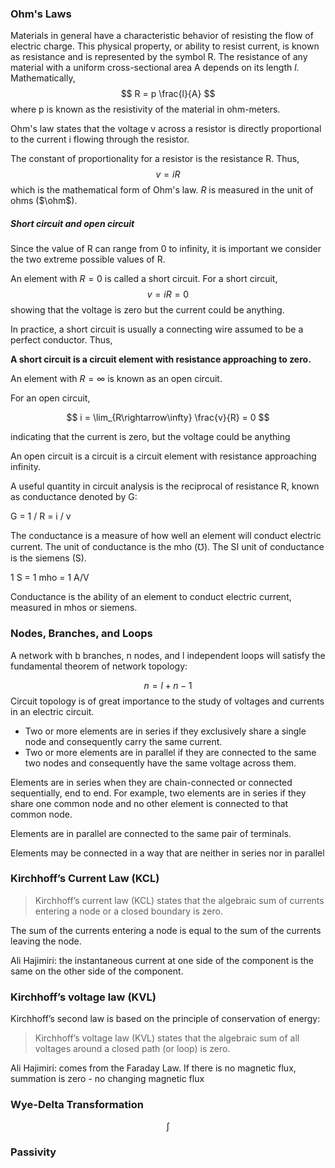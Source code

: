 ### Ohm's Laws

Materials in general have a characteristic behavior of resisting the flow of electric charge. This physical property, or ability to resist current, is known as resistance and is represented by the symbol R. The resistance of any material with a uniform cross-sectional area A depends on its length $l$. Mathematically,
$$ R = p \frac{l}{A} $$
where p is known as the resistivity of the material in ohm-meters. 

Ohm's law states that the voltage v across a resistor is directly proportional to the current i flowing through the resistor.

The constant of proportionality for a resistor is the resistance R. Thus,
$$ v = iR $$
which is the mathematical form of Ohm's law. $R$ is measured in the unit of ohms ($\ohm$).
##### Short circuit and open circuit

Since the value of R can range from 0 to infinity, it is important we consider the two extreme possible values of R.

An element with $R = 0$ is called a short circuit. For a short circuit,
$$ v = iR = 0 $$showing that the voltage is zero but the current could be anything.

In practice, a short circuit is usually a connecting wire assumed to be a perfect conductor. Thus,

**A short circuit is a circuit element with resistance approaching to zero.**

An element with $R = \infty$ is known as an open circuit.

For an open circuit,

$$ i = \lim_{R\rightarrow\infty} \frac{v}{R} = 0 $$

indicating that the current is zero, but the voltage could be anything

An open circuit is a circuit is a circuit element with resistance approaching infinity.

A useful quantity in circuit analysis is the reciprocal of resistance R, known as conductance denoted by G:

G = 1 / R = i / v

The conductance is a measure of how well an element will conduct electric current. The unit of conductance is the mho ($\mho$). The SI unit of conductance is the siemens (S).

1 S = 1 mho = 1 A/V

Conductance is the ability of an element to conduct electric current, measured in mhos or siemens.

### Nodes, Branches, and Loops

A network with b branches, n nodes, and l independent loops will satisfy the fundamental theorem of network topology:

$$ n = l + n - 1 $$
Circuit topology is of great importance to the study of voltages and currents in an electric circuit. 

- Two or more elements are in series if they exclusively share a single node and consequently carry the same current.
- Two or more elements are in parallel if they are connected to the same two nodes and consequently have the same voltage across them.

Elements are in series when they are chain-connected or connected sequentially, end to end. For example, two elements are in series if they share one common node and no other element is connected to that common node.

Elements are in parallel are connected to the same pair of terminals.

Elements may be connected in a way that are neither in series nor in parallel
### Kirchhoff’s Current Law (KCL)

> Kirchhoff’s current law (KCL) states that the algebraic sum of currents entering a node or a closed boundary is zero.

The sum of the currents entering a node is equal to the sum of the currents leaving the node.

Ali Hajimiri: the instantaneous current at one side of the component is the same on the other side of the component.
### Kirchhoff’s voltage law (KVL)

Kirchhoff’s second law is based on the principle of conservation of energy:

> Kirchhoff’s voltage law (KVL) states that the algebraic sum of all voltages around a closed path (or loop) is zero.

Ali Hajimiri: comes from the Faraday Law. If there is no magnetic flux, summation is zero - no changing magnetic flux
### Wye-Delta Transformation

$$ \int $$








### Passivity

